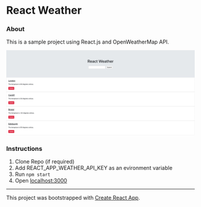 # React Weather

### About
This is a sample project using React.js and OpenWeatherMap API.

[![](./images/MainPage.png)](#)

### Instructions
1. Clone Repo (if required)
2. Add REACT_APP_WEATHER_API_KEY as an evironment variable
3. Run `npm start`
4. Open [localhost:3000](https://localhost:3000)

---
This project was bootstrapped with [Create React App](https://github.com/facebook/create-react-app).


